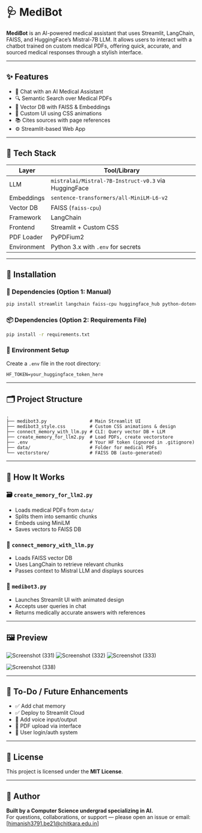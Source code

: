# 🩺 MediBot

**MediBot** is an AI-powered medical assistant that uses Streamlit, LangChain, FAISS, and HuggingFace’s Mistral-7B LLM. It allows users to interact with a chatbot trained on custom medical PDFs, offering quick, accurate, and sourced medical responses through a stylish interface.

---

## ✨ Features

- 💬 Chat with an AI Medical Assistant  
- 🔍 Semantic Search over Medical PDFs  
- 🧠 Vector DB with FAISS & Embeddings  
- 🎨 Custom UI using CSS animations  
- 📚 Cites sources with page references  
- ⚙️ Streamlit-based Web App  

---

## 🧰 Tech Stack

| Layer        | Tool/Library                                      |
|--------------|---------------------------------------------------|
| LLM          | `mistralai/Mistral-7B-Instruct-v0.3` via HuggingFace |
| Embeddings   | `sentence-transformers/all-MiniLM-L6-v2`          |
| Vector DB    | FAISS (`faiss-cpu`)                               |
| Framework    | LangChain                                         |
| Frontend     | Streamlit + Custom CSS                            |
| PDF Loader   | PyPDFium2                                         |
| Environment  | Python 3.x with `.env` for secrets                |

---

## 🚀 Installation

### 🔧 Dependencies (Option 1: Manual)
```bash
pip install streamlit langchain faiss-cpu huggingface_hub python-dotenv sentence-transformers pypdfium2
```

### 📦 Dependencies (Option 2: Requirements File)
```bash
pip install -r requirements.txt
```

### 🔐 Environment Setup
Create a `.env` file in the root directory:
```env
HF_TOKEN=your_huggingface_token_here
```

---

## 🗂️ Project Structure

```
.
├── medibot3.py                # Main Streamlit UI
├── medibot3_style.css         # Custom CSS animations & design
├── connect_memory_with_llm.py # CLI: Query vector DB + LLM
├── create_memory_for_llm2.py  # Load PDFs, create vectorstore
├── .env                       # Your HF token (ignored in .gitignore)
├── data/                      # Folder for medical PDFs
└── vectorstore/               # FAISS DB (auto-generated)
```

---

## 🧠 How It Works

### 🗃️ `create_memory_for_llm2.py`
- Loads medical PDFs from `data/`
- Splits them into semantic chunks
- Embeds using MiniLM
- Saves vectors to FAISS DB

### 🧪 `connect_memory_with_llm.py`
- Loads FAISS vector DB
- Uses LangChain to retrieve relevant chunks
- Passes context to Mistral LLM and displays sources

### 💬 `medibot3.py`
- Launches Streamlit UI with animated design
- Accepts user queries in chat
- Returns medically accurate answers with references

---

## 🖼️ Preview

![Screenshot (331)](https://github.com/user-attachments/assets/ed95098c-3a17-4c33-a331-78fa2beca35d)
![Screenshot (332)](https://github.com/user-attachments/assets/f6090300-04e6-42ac-ad83-7ded5b7183b7)
![Screenshot (333)](https://github.com/user-attachments/assets/72678bf3-282b-431d-9647-9ce18a56f201)

![Screenshot (338)](https://github.com/user-attachments/assets/63fa3b74-2c57-4987-9f6b-b0cad33721e5)


---


## 📌 To-Do / Future Enhancements

- ✅ Add chat memory  
- ✅ Deploy to Streamlit Cloud  
- 🔲 Add voice input/output  
- 🔲 PDF upload via interface  
- 🔲 User login/auth system  

---

## 📜 License

This project is licensed under the **MIT License**.

---

## 👤 Author

**Built by a Computer Science undergrad specializing in AI.**  
For questions, collaborations, or support — please open an issue or email: [himanish3791.be21@chitkara.edu.in]
